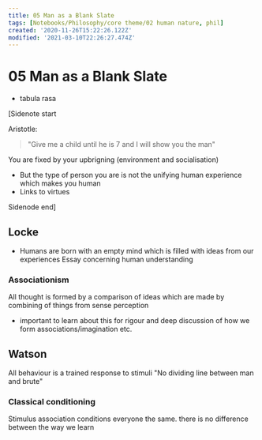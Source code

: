 ```yaml
---
title: 05 Man as a Blank Slate
tags: [Notebooks/Philosophy/core theme/02 human nature, phil]
created: '2020-11-26T15:22:26.122Z'
modified: '2021-03-10T22:26:27.474Z'
---
```


# 05 Man  as a Blank Slate
- tabula rasa

[Sidenote start

Aristotle:
> "Give me a child until he is 7 and I will show you the man" 

You are fixed by your upbrigning (environment and socialisation)
- But the type of person you are is not the unifying human experience which makes you human
- Links to virtues

Sidenode end]

## Locke
- Humans are born with an empty mind which is filled with ideas from our experiences
Essay concerning human understanding
### Associationism
All thought is formed by a comparison of ideas which are made by combining of things from sense perception
- important to learn about this for rigour and deep discussion of how we form associations/imagination etc.
## Watson
All behaviour is a trained response to stimuli
"No dividing line between man and brute"
### Classical conditioning
Stimulus association conditions everyone the same. there is no difference between the way we learn
